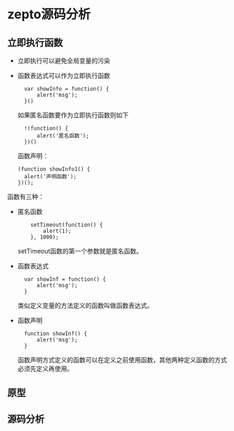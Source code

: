 # zepto源码分析

## 立即执行函数

- 立即执行可以避免全局变量的污染
- 函数表达式可以作为立即执行函数
  ```
    var showInfo = function() {
        alert('msg');
    }()
  ```

  如果匿名函数要作为立即执行函数则如下
  ```
    !(function() {
        alert('匿名函数');
    })()
  ```

  函数声明：
  ```
  (function showInfo1() {
    alert('声明函数');
  })();
  ```


函数有三种：
- 匿名函数
    ```
        setTimeout(function() {
            alert(1);
        }, 1000);
    ```
    setTimeout函数的第一个参数就是匿名函数。

- 函数表达式
  ```
    var showInf = function() {
        alert('msg');
    }
  ```
  类似定义变量的方法定义的函数叫做函数表达式。

- 函数声明
  ```
    function showInf() {
        alert('msg');
    }
  ```
  函数声明方式定义的函数可以在定义之前使用函数，其他两种定义函数的方式必须先定义再使用。


## 原型

## 源码分析